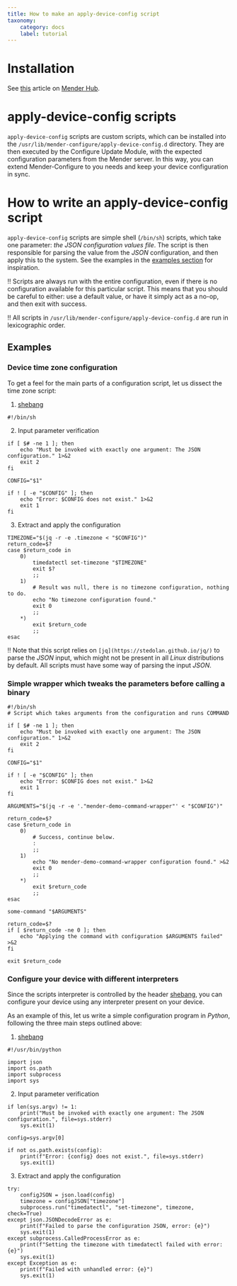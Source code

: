 ```yaml
---
title: How to make an apply-device-config script
taxonomy:
    category: docs
    label: tutorial
---
```


# Installation

See [this](https://hub.mender.io/) article on [Mender Hub](https://hub.mender.io).

# apply-device-config scripts

`apply-device-config` scripts are custom scripts, which can be installed into
the `/usr/lib/mender-configure/apply-device-config.d` directory. They are then
executed by the Configure Update Module, with the expected configuration
parameters from the Mender server. In this way, you can extend Mender-Configure
to you needs and keep your device configuration in sync.

# How to write an apply-device-config script

`apply-device-config` scripts are simple shell (`/bin/sh`) scripts, which take
one parameter: _the JSON configuration values file_. The script is then
responsible for parsing the value from the _JSON_ configuration, and then apply
this to the system. See the examples in the [examples section](#examples) for
inspiration.

!! Scripts are always run with the entire configuration, even if there is no configuration available for this particular script. This means that you should be careful to either: use a default value, or have it simply act as a no-op, and then exit with success.

!! All scripts in `/usr/lib/mender-configure/apply-device-config.d` are run in lexicographic order.

## Examples

### Device time zone configuration

To get a feel for the main parts of a configuration script, let us dissect the time zone script:

1. [shebang](https://en.wikipedia.org/wiki/Shebang_(Unix))
```
#!/bin/sh
```

2. Input parameter verification
```
if [ $# -ne 1 ]; then
    echo "Must be invoked with exactly one argument: The JSON configuration." 1>&2
    exit 2
fi

CONFIG="$1"

if ! [ -e "$CONFIG" ]; then
    echo "Error: $CONFIG does not exist." 1>&2
    exit 1
fi
```

3. Extract and apply the configuration
```
TIMEZONE="$(jq -r -e .timezone < "$CONFIG")"
return_code=$?
case $return_code in
    0)
        timedatectl set-timezone "$TIMEZONE"
        exit $?
        ;;
    1)
        # Result was null, there is no timezone configuration, nothing to do.
        echo "No timezone configuration found."
        exit 0
        ;;
    *)
        exit $return_code
        ;;
esac
```

!! Note that this script relies on `[jq](https://stedolan.github.io/jq/)` to parse the _JSON_ input, which might not be present in all _Linux_ distributions by default. All scripts must have some way of parsing the input _JSON_.

### Simple wrapper which tweaks the parameters before calling a binary

```
#!/bin/sh
# Script which takes arguments from the configuration and runs COMMAND

if [ $# -ne 1 ]; then
    echo "Must be invoked with exactly one argument: The JSON configuration." 1>&2
    exit 2
fi

CONFIG="$1"

if ! [ -e "$CONFIG" ]; then
    echo "Error: $CONFIG does not exist." 1>&2
    exit 1
fi

ARGUMENTS="$(jq -r -e '."mender-demo-command-wrapper"' < "$CONFIG")"

return_code=$?
case $return_code in
    0)
        # Success, continue below.
        :
        ;;
    1)
        echo "No mender-demo-command-wrapper configuration found." >&2
        exit 0
        ;;
    *)
        exit $return_code
        ;;
esac

some-command "$ARGUMENTS"

return_code=$?
if [ $return_code -ne 0 ]; then
    echo "Applying the command with configuration $ARGUMENTS failed" >&2
fi

exit $return_code

```

### Configure your device with different interpreters

Since the scripts interpreter is controlled by the header
[shebang](https://en.wikipedia.org/wiki/Shebang_(Unix)), you can configure your
device using any interpreter present on your device.

As an example of this, let us write a simple configuration program in _Python_,
following the three main steps outlined above:


1. [shebang](https://en.wikipedia.org/wiki/Shebang_(Unix))
```
#!/usr/bin/python

import json
import os.path
import subprocess
import sys
```

2. Input parameter verification
```
if len(sys.argv) != 1:
    print("Must be invoked with exactly one argument: The JSON configuration.", file=sys.stderr)
    sys.exit(1)

config=sys.argv[0]

if not os.path.exists(config):
    print(f"Error: {config} does not exist.", file=sys.stderr)
    sys.exit(1)
```

3. Extract and apply the configuration
```
try:
    configJSON = json.load(config)
    timezone = configJSON["timezone"]
    subprocess.run("timedatectl", "set-timezone", timezone, check=True)
except json.JSONDecodeError as e:
    print(f"Failed to parse the configuration JSON, error: {e}")
    sys.exit(1)
except subprocess.CalledProcessError as e:
    print(f"Setting the timezone with timedatectl failed with error: {e}")
    sys.exit(1)
except Exception as e:
    print(f"Failed with unhandled error: {e}")
    sys.exit(1)
```
